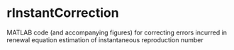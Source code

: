 # rInstantCorrection
MATLAB code (and accompanying figures) for correcting errors incurred in renewal equation estimation of instantaneous reproduction number
